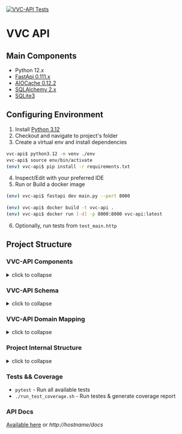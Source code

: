 [![VVC-API Tests](https://github.com/Sombra-MLET2/vvc-api/actions/workflows/vvc-api.yaml/badge.svg)](https://github.com/Sombra-MLET2/vvc-api/actions/workflows/vvc-api.yaml)

# VVC API

## Main Components

* Python 12.x
* [FastApi 0.111.x](https://fastapi.tiangolo.com/tutorial/)
* [AIOCache 0.12.2](https://pypi.org/project/aiocache/)
* [SQLAlchemy 2.x](https://docs.sqlalchemy.org/en/20/contents.html)
* [SQLite3](https://www.sqlite.org/index.html)

## Configuring Environment

1. Install [Python 3.12](https://www.python.org/downloads/)
2. Checkout and navigate to project's folder
3. Create a virtual env and install dependencies
```bash
vvc-api$ python3.12 -m venv ./env
vvc-api$ source env/bin/activate
(env) vvc-api$ pip install -r requirements.txt
```
4. Inspect/Edit with your preferred IDE
5. Run or Build a docker image
```bash
(env) vvc-api$ fastapi dev main.py --port 8000
```
```bash
(env) vvc-api$ docker build -t vvc-api .
(env) vvc-api$ docker run [-d] -p 8000:8000 vvc-api:latest
```
6. Optionally, run tests from `test_main.http`

## Project Structure

### VVC-API Components
<details closed>
  <summary>click to collapse</summary>
    
![VVC Api Main Components](imgs/vvc-comps.png)

</details>

### VVC-API Schema
<details closed>
  <summary>click to collapse</summary>
    
![VVC DB Schema](imgs/vvc-schema.png)

</details>

### VVC-API Domain Mapping
<details closed>
  <summary>click to collapse</summary>
  
#### Production Domain
* **Embrapa Domain**: Produção
* **Data Categories**: N/A (Single CSV file)
* **Database Table**: productions
* The _Produção.csv_ file encompasses all production data without further categorization.


#### Processing Domain

**Embrapa Domain**: Processamento
* **Data Categories**: Viníferas, Americanas e híbridas, Uvas de mesa, Sem classificação
* **Database Table**: processing
* Has multiple CSV files (_ProcessaViniferas.csv, ProcessaAmericanas.csv, ProcessaMesa.csv, ProcessaSemclass.csv_) describing its categories.

#### Commercialization Domain

* **Embrapa Domain**: Comercialização
* **Data Categories**: N/A (Single CSV file)
* **Database Table**: sales
* The Comercio.csv file contains all commercialization data and will be mapped to the **sales** table.

#### Imports Domain

* **Embrapa Domain**: Importação
* **Data Categories**: Vinhos de mesa, Espumantes, Uvas frescas, Uvas passas, Suco de uva
* **Database Table**: imports
* The import data is categorized into multiple CSV files (ImpVinhos.csv, ImpEspumantes.csv, ImpFrescas.csv, ImpPassas.csv, ImpSuco.csv). 

#### Exports Domain

* **Embrapa Domain**: Exportação
* **Data Categories**: Vinhos de mesa, Espumantes, Uvas frescas, Suco de uva
* **Database Table**: exports
* Similar to the imports domain, exports data is categorized into multiple CSV files (with similar naming conventions also).

</details>

### Project Internal Structure

<details closed>
  <summary>click to collapse</summary>
    
```
├── appscheduler
├── dataprocessing – módulo de importação dos CSVs, responsável por gerenciar o processo e delegar para os parsers. 
├── Dockerfile
├── dtos
├── infra
    ├── cache
    ├── converter
    ├── database
    └── security
├── main.py
├── models
├── repositories
    ├── category_repository.py
    ├── exports_repository.py
    └── ... 
├── requirements.txt
├── routes
├── scraping
└── ucs
    ├── categories
    ├── imports
    └── token
    └── ...
```

* **appscheduler** - Scheduler logic & job setup to map and scrape [Embrapa](http://vitibrasil.cnpuv.embrapa.br/index.php?opcao=opt_01) csv datasets
* **Dockerfile** - Minimal configuration to build an image
* **infra** - Database, repositories and other infra-related scripts
* **models** - Core models of this API
* **requirements.txt** - Project dependencies - install them before running the project
* **routes** - FastAPI routes definition scripts
* **scraping** - Selenium/FF based scraping component 
* **ucs** - API use cases 

</details>

### Tests && Coverage

* `pytest` - Run all available tests
* `./run_test_coverage.sh` - Run testes & generate coverage report

### API Docs

[Available here](http://localhost:8000/docs) or _http://hostname/docs_
